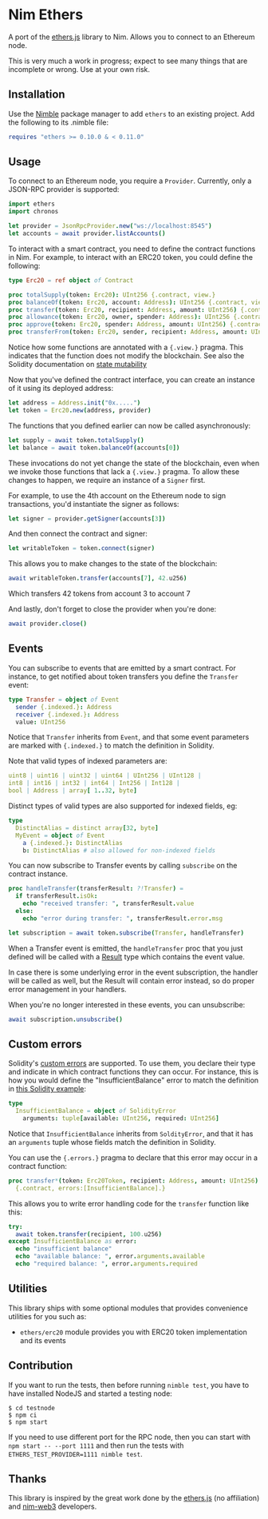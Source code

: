 Nim Ethers
==========

A port of the [ethers.js][0] library to Nim. Allows you to connect to an
Ethereum node.

This is very much a work in progress; expect to see many things that are
incomplete or wrong. Use at your own risk.

Installation
------------

Use the [Nimble][2] package manager to add `ethers` to an existing
project. Add the following to its .nimble file:

```nim
requires "ethers >= 0.10.0 & < 0.11.0"
```

Usage
-----

To connect to an Ethereum node, you require a `Provider`. Currently, only a
JSON-RPC provider is supported:

```nim
import ethers
import chronos

let provider = JsonRpcProvider.new("ws://localhost:8545")
let accounts = await provider.listAccounts()
```

To interact with a smart contract, you need to define the contract functions in
Nim. For example, to interact with an ERC20 token, you could define the
following:

```nim
type Erc20 = ref object of Contract

proc totalSupply(token: Erc20): UInt256 {.contract, view.}
proc balanceOf(token: Erc20, account: Address): UInt256 {.contract, view.}
proc transfer(token: Erc20, recipient: Address, amount: UInt256) {.contract.}
proc allowance(token: Erc20, owner, spender: Address): UInt256 {.contract, view.}
proc approve(token: Erc20, spender: Address, amount: UInt256) {.contract.}
proc transferFrom(token: Erc20, sender, recipient: Address, amount: UInt256) {.contract.}
```

Notice how some functions are annotated with a `{.view.}` pragma. This indicates
that the function does not modify the blockchain. See also the Solidity
documentation on [state mutability][3]

Now that you've defined the contract interface, you can create an instance of
it using its deployed address:

```nim
let address = Address.init("0x.....")
let token = Erc20.new(address, provider)
```

The functions that you defined earlier can now be called asynchronously:

```nim
let supply = await token.totalSupply()
let balance = await token.balanceOf(accounts[0])
```

These invocations do not yet change the state of the blockchain, even when we
invoke those functions that lack a `{.view.}` pragma. To allow these changes to
happen, we require an instance of a `Signer` first.

For example, to use the 4th account on the Ethereum node to sign transactions,
you'd instantiate the signer as follows:

```nim
let signer = provider.getSigner(accounts[3])
```

And then connect the contract and signer:

```nim
let writableToken = token.connect(signer)
```

This allows you to make changes to the state of the blockchain:

```nim
await writableToken.transfer(accounts[7], 42.u256)
```

Which transfers 42 tokens from account 3 to account 7

And lastly, don't forget to close the provider when you're done:

```nim
await provider.close()
```

Events
------

You can subscribe to events that are emitted by a smart contract. For instance,
to get notified about token transfers you define the `Transfer` event:

```nim
type Transfer = object of Event
  sender {.indexed.}: Address
  receiver {.indexed.}: Address
  value: UInt256
```

Notice that `Transfer` inherits from `Event`, and that some event parameters are
marked with `{.indexed.}` to match the definition in Solidity.

Note that valid types of indexed parameters are:
```nim
uint8 | uint16 | uint32 | uint64 | UInt256 | UInt128 |
int8 | int16 | int32 | int64 | Int256 | Int128 |
bool | Address | array[ 1..32, byte]
```
Distinct types of valid types are also supported for indexed fields, eg:
```nim
type
  DistinctAlias = distinct array[32, byte]
  MyEvent = object of Event
    a {.indexed.}: DistinctAlias
    b: DistinctAlias # also allowed for non-indexed fields
```

You can now subscribe to Transfer events by calling `subscribe` on the contract
instance.

```nim
proc handleTransfer(transferResult: ?!Transfer) =
  if transferResult.isOk:
    echo "received transfer: ", transferResult.value
  else:
    echo "error during transfer: ", transferResult.error.msg

let subscription = await token.subscribe(Transfer, handleTransfer)
```

When a Transfer event is emitted, the `handleTransfer` proc that you just
defined will be called with a [Result](https://github.com/arnetheduck/nim-results) type
which contains the event value.

In case there is some underlying error in the event subscription, the handler will
be called as well, but the Result will contain error instead, so do proper error
management in your handlers.

When you're no longer interested in these events, you can unsubscribe:

```nim
await subscription.unsubscribe()
```

Custom errors
-------------

Solidity's [custom errors][4] are supported. To use them, you declare their type
and indicate in which contract functions they can occur. For instance, this is
how you would define the "InsufficientBalance" error to match the definition in
[this Solidity example][5]:

```nim
type
  InsufficientBalance = object of SolidityError
    arguments: tuple[available: UInt256, required: UInt256]
```

Notice that `InsufficientBalance` inherits from `SoldityError`, and that it has
an `arguments` tuple whose fields match the definition in Solidity.

You can use the `{.errors.}` pragma to declare that this error may occur in a
contract function:

```nim
proc transfer*(token: Erc20Token, recipient: Address, amount: UInt256)
  {.contract, errors:[InsufficientBalance].}
```

This allows you to write error handling code for the `transfer` function like
this:

```nim
try:
  await token.transfer(recipient, 100.u256)
except InsufficientBalance as error:
  echo "insufficient balance"
  echo "available balance: ", error.arguments.available
  echo "required balance: ", error.arguments.required
```

Utilities
---------

This library ships with some optional modules that provides convenience utilities for you such as:

- `ethers/erc20` module provides you with ERC20 token implementation and its events

Contribution
------------

If you want to run the tests, then before running `nimble test`, you have to
have installed NodeJS and started a testing node:

```shell
$ cd testnode
$ npm ci
$ npm start
```

If you need to use different port for the RPC node, then you can start with `npm start -- --port 1111` and
then run the tests with `ETHERS_TEST_PROVIDER=1111 nimble test`.

Thanks
------

This library is inspired by the great work done by the [ethers.js][0] (no
affiliation) and [nim-web3][1] developers.

[0]: https://docs.ethers.io/
[1]: https://github.com/status-im/nim-web3
[2]: https://github.com/nim-lang/nimble
[3]: https://docs.soliditylang.org/en/v0.8.11/contracts.html#state-mutability
[4]: https://docs.soliditylang.org/en/v0.8.25/contracts.html#errors-and-the-revert-statement
[5]: https://soliditylang.org/blog/2021/04/21/custom-errors/
